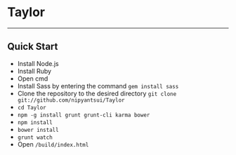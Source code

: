 # Taylor

***

## Quick Start

- Install Node.js
- Install Ruby
- Open cmd
- Install Sass  by entering the command `gem install sass`
- Clone the repository to the desired directory `git clone git://github.com/nipyantsui/Taylor`
- `cd Taylor`
- `npm -g install grunt grunt-cli karma bower`
- `npm install`
- `bower install`
- `grunt watch`
- Open `/build/index.html`
